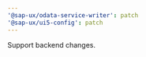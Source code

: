 ```yaml
---
'@sap-ux/odata-service-writer': patch
'@sap-ux/ui5-config': patch
---
```


Support backend changes.
